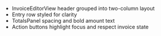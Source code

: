 - InvoiceEditorView header grouped into two-column layout
- Entry row styled for clarity
- TotalsPanel spacing and bold amount text
- Action buttons highlight focus and respect invoice state
